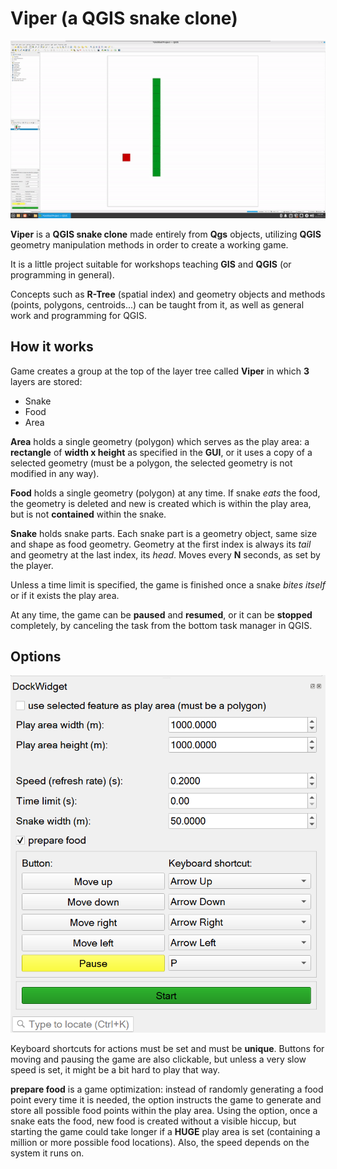 # Viper (a QGIS snake clone)

![](images/snake_10fps_animation.gif)

__Viper__ is a __QGIS snake clone__ made entirely from __Qgs__ objects, utilizing __QGIS__ geometry manipulation methods in order to create a working game.

It is a little project suitable for workshops teaching __GIS__ and __QGIS__ (or programming in general). 

Concepts such as __R-Tree__ (spatial index) and geometry objects and methods (points, polygons, centroids...) can be taught from it, as well as general work and programming for QGIS.

## How it works

Game creates a group at the top of the layer tree called __Viper__ in which __3__ layers are stored:
+ Snake
+ Food
+ Area

__Area__ holds a single geometry (polygon) which serves as the play area: a __rectangle__ of __width x height__ as specified in the __GUI__, or it uses a copy of a selected geometry (must be a polygon, the selected geometry is not modified in any way).

__Food__ holds a single geometry (polygon) at any time. If snake _eats_ the food, the geometry is deleted and new is created which is within the play area, but is not __contained__ within the snake.

__Snake__ holds snake parts. Each snake part is a geometry object, same size and shape as food geometry. Geometry at the first index is always its _tail_ and geometry at the last index, its _head_.
Moves every __N__ seconds, as set by the player.
  
Unless a time limit is specified, the game is finished once a snake _bites itself_ or if it exists the play area.

At any time, the game can be __paused__ and __resumed__, or it can be __stopped__ completely, by canceling the task from the bottom task manager in QGIS.

## Options

![](images/dock_widget.png)

Keyboard shortcuts for actions must be set and must be __unique__. Buttons for moving and pausing the game are also clickable, but unless a very slow speed is set, it might be a bit hard to play that way.

__prepare food__ is a game optimization: instead of randomly generating a food point every time it is needed, the option instructs the game to generate and store all possible food points within the play area.
Using the option, once a snake eats the food, new food is created without a visible hiccup, but starting the game could take longer if a __HUGE__ play area is set (containing a million or more possible food locations). Also, the speed depends on the system it runs on.
